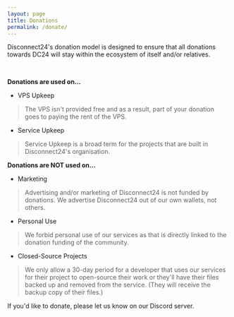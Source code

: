 ```yaml
---
layout: page
title: Donations
permalink: /donate/
---
```

Disconnect24's donation model is designed to ensure that all donations towards DC24 will stay within the ecosystem of itself and/or relatives.

<br>

**Donations are used on...**
- VPS Upkeep

> The VPS isn't provided free and as a result, part of your donation goes to paying the rent of the VPS.

- Service Upkeep

> Service Upkeep is a broad term for the projects that are built in Disconnect24's organisation.

**Donations are NOT used on...**
- Marketing

> Advertising and/or marketing of Disconnect24 is not funded by donations. We advertise Disconnect24 out of our own wallets, not others.

- Personal Use

> We forbid personal use of our services as that is directly linked to the donation funding of the community.

- Closed-Source Projects

> We only allow a 30-day period for a developer that uses our services for their project to open-source their work or they'll have their files backed up and removed from the service. (They will receive the backup copy of their files.)

If you'd like to donate, please let us know on our Discord server.
